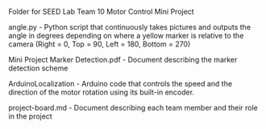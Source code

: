 Folder for SEED Lab Team 10 Motor Control Mini Project

angle.py - Python script that continuously takes pictures and outputs the angle in degrees depending on where a yellow marker is relative to the camera (Right = 0, Top = 90, Left = 180, Bottom = 270)

Mini Project Marker Detection.pdf - Document describing the marker detection scheme

ArduinoLocalization - Arduino code that controls the speed and the direction of the motor rotation using its built-in encoder. 

project-board.md - Document describing each team member and their role in the project
